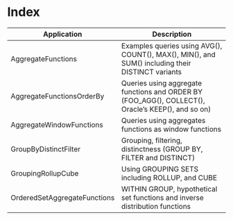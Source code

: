 # Index

| Application                  | Description
| -----------------------------|---------------------------------------------------------------------------------------------------|
| AggregateFunctions           | Examples queries using AVG(), COUNT(), MAX(), MIN(), and SUM() including their DISTINCT variants  |
| AggregateFunctionsOrderBy    | Queries using aggregate functions and ORDER BY (FOO_AGG(), COLLECT(), Oracle’s KEEP(), and so on) |
| AggregateWindowFunctions     | Queries using aggregates functions as window functions                                            |      
| GroupByDistinctFilter        | Grouping, filtering, distinctness (GROUP BY, FILTER and DISTINCT)                                 |
| GroupingRollupCube           | Using GROUPING SETS including ROLLUP, and CUBE                                                    |
| OrderedSetAggregateFunctions | WITHIN GROUP, hypothetical set functions and inverse distribution functions                       |